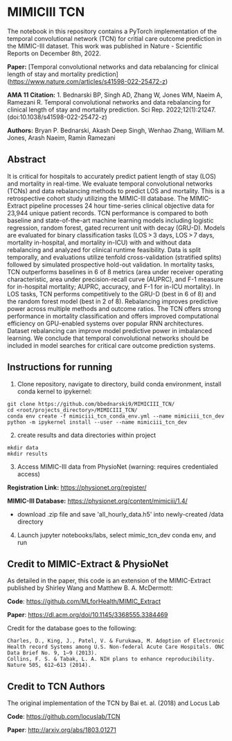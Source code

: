 # MIMICIII TCN

The notebook in this repository contains a PyTorch implementation of the temporal convolutional network (TCN) for critial care outcome prediction in the MIMIC-III dataset. This work was published in Nature - Scientific Reports on December 8th, 2022.

**Paper:** [Temporal convolutional networks and data rebalancing for clinical length of stay and mortality prediction] (https://www.nature.com/articles/s41598-022-25472-z)

**AMA 11 Citation:** 1. Bednarski BP, Singh AD, Zhang W, Jones WM, Naeim A, Ramezani R. Temporal convolutional networks and data rebalancing for clinical length of stay and mortality prediction. Sci Rep. 2022;12(1):21247. (doi:10.1038/s41598-022-25472-z)


**Authors:** Bryan P. Bednarski, Akash Deep Singh, Wenhao Zhang, William M. Jones, Arash Naeim, Ramin Ramezani

## Abstract

It is critical for hospitals to accurately predict patient length of stay (LOS) and mortality in real-time. We evaluate temporal convolutional networks (TCNs) and data rebalancing methods to predict LOS and mortality. This is a retrospective cohort study utilizing the MIMIC-III database. The MIMIC-Extract pipeline processes 24 hour time-series clinical objective data for 23,944 unique patient records. TCN performance is compared to both baseline and state-of-the-art machine learning models including logistic regression, random forest, gated recurrent unit with decay (GRU-D). Models are evaluated for binary classification tasks (LOS > 3 days, LOS > 7 days, mortality in-hospital, and mortality in-ICU) with and without data rebalancing and analyzed for clinical runtime feasibility. Data is split temporally, and evaluations utilize tenfold cross-validation (stratified splits) followed by simulated prospective hold-out validation. In mortality tasks, TCN outperforms baselines in 6 of 8 metrics (area under receiver operating characteristic, area under precision-recall curve (AUPRC), and F-1 measure for in-hospital mortality; AUPRC, accuracy, and F-1 for in-ICU mortality). In LOS tasks, TCN performs competitively to the GRU-D (best in 6 of 8) and the random forest model (best in 2 of 8). Rebalancing improves predictive power across multiple methods and outcome ratios. The TCN offers strong performance in mortality classification and offers improved computational efficiency on GPU-enabled systems over popular RNN architectures. Dataset rebalancing can improve model predictive power in imbalanced learning. We conclude that temporal convolutional networks should be included in model searches for critical care outcome prediction systems.

## Instructions for running

1. Clone repository, navigate to directory, build conda environment, install conda kernel to ipykernel:

```
git clone https://github.com/bbednarski9/MIMICIII_TCN/
cd <root/projects_directory>/MIMICIII_TCN/
conda env create -f mimiciii_tcn_conda_env.yml --name mimiciii_tcn_dev
python -m ipykernel install --user --name mimiciii_tcn_dev
```

2. create results and data directories within project

```
mkdir data
mkdir results
```

3. Access MIMIC-III data from PhysioNet (warning: requires credentialed access)

**Registration Link:** https://physionet.org/register/

**MIMIC-III Database:** https://physionet.org/content/mimiciii/1.4/

- download .zip file and save 'all_hourly_data.h5' into newly-created /data directory 

4. Launch jupyter notebooks/labs, select mimic_tcn_dev conda env, and run

## Credit to MIMIC-Extract & PhysioNet

As detailed in the paper, this code is an extension of the MIMIC-Extract published by Shirley Wang and Matthew B. A. McDermott:

**Code**: https://github.com/MLforHealth/MIMIC_Extract

**Paper**: https://dl.acm.org/doi/10.1145/3368555.3384469

Credit for the database goes to the following:
```
Charles, D., King, J., Patel, V. & Furukawa, M. Adoption of Electronic Health record Systems among U.S. Non-federal Acute Care Hospitals. ONC Data Brief No. 9, 1–9 (2013).
Collins, F. S. & Tabak, L. A. NIH plans to enhance reproducibility. Nature 505, 612–613 (2014).
```

## Credit to TCN Authors

The original implementation of the TCN by Bai et. al. (2018) and Locus Lab

**Code**: https://github.com/locuslab/TCN

**Paper**: http://arxiv.org/abs/1803.01271
